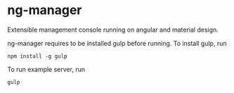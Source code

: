 ng-manager
====

Extensible management console running on angular and material design.

ng-manager requires to be installed gulp before running. To install gulp, run

```
npm install -g gulp
```

To run example server, run

```
gulp
```
